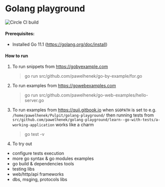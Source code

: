 Golang playground
===

![Circle CI build](https://circleci.com/gh/pawelhenek/golang-playground/tree/master.svg?style=svg)

#### Prerequisites:
- Installed Go 11.1 (https://golang.org/doc/install)


#### How to run

1. To run snippets from https://gobyexample.com
    > go run src/github.com/pawelhenek/go-by-example/for.go
2. To run examples from https://gowebexamples.com
    > go run src/github.com/pawelhenek/go-web-examples/hello-server.go
3. To run examples from https://quii.gitbook.io
 when `$GOPATH` is set to e.g. `/home/pawelhenek/Pulpit/golang-playground/` 
 then running tests from `src/github.com/pawelhenek/golang-playground/learn--go-with-tests/a-working-application` works like a charm 
    > go test -v  

3. To try out
- configure tests execution 
- more go syntax & go modules examples
- go build & dependencies tools
- testing libs
- web/http/api frameworks
- dbs, msging, protocols libs